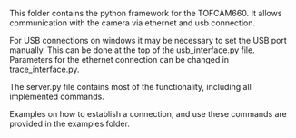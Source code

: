 This folder contains the python framework for the TOFCAM660.
It allows communication with the camera via ethernet and usb connection.

For USB connections on windows it may be necessary to set the USB port manually.
This can be done at the top of the usb_interface.py file. 
Parameters for the ethernet connection can be changed in trace_interface.py.

The server.py file contains most of the functionality, including all implemented commands.

Examples on how to establish a connection, and use these commands are provided in the examples folder.
